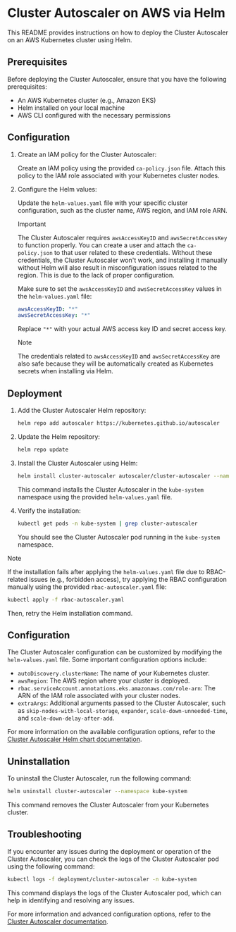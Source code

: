 # Cluster Autoscaler on AWS via Helm

This README provides instructions on how to deploy the Cluster Autoscaler on an AWS Kubernetes cluster using Helm.

## Prerequisites

Before deploying the Cluster Autoscaler, ensure that you have the following prerequisites:

- An AWS Kubernetes cluster (e.g., Amazon EKS)
- Helm installed on your local machine
- AWS CLI configured with the necessary permissions

## Configuration

1. Create an IAM policy for the Cluster Autoscaler:

   Create an IAM policy using the provided `ca-policy.json` file. Attach this policy to the IAM role associated with your Kubernetes cluster nodes.

2. Configure the Helm values:

   Update the `helm-values.yaml` file with your specific cluster configuration, such as the cluster name, AWS region, and IAM role ARN.

   > [!IMPORTANT]
   > The Cluster Autoscaler requires `awsAccessKeyID` and `awsSecretAccessKey` to function properly. You can create a user and attach the `ca-policy.json` to that user related to these credentials. Without these credentials, the Cluster Autoscaler won't work, and installing it manually without Helm will also result in misconfiguration issues related to the region. This is due to the lack of proper configuration.

   Make sure to set the `awsAccessKeyID` and `awsSecretAccessKey` values in the `helm-values.yaml` file:

   ```yaml
   awsAccessKeyID: "*"
   awsSecretAccessKey: "*"
   ```

   Replace `"*"` with your actual AWS access key ID and secret access key.

   > [!NOTE]
   > The credentials related to `awsAccessKeyID` and `awsSecretAccessKey` are also safe because they will be automatically created as Kubernetes secrets when installing via Helm.

## Deployment

1. Add the Cluster Autoscaler Helm repository:

   ```bash
   helm repo add autoscaler https://kubernetes.github.io/autoscaler
   ```

2. Update the Helm repository:

   ```bash
   helm repo update
   ```

3. Install the Cluster Autoscaler using Helm:

   ```bash
   helm install cluster-autoscaler autoscaler/cluster-autoscaler --namespace kube-system --values helm-values.yaml
   ```

   This command installs the Cluster Autoscaler in the `kube-system` namespace using the provided `helm-values.yaml` file.

4. Verify the installation:

   ```bash
   kubectl get pods -n kube-system | grep cluster-autoscaler
   ```

   You should see the Cluster Autoscaler pod running in the `kube-system` namespace.

> [!NOTE]
> If the installation fails after applying the `helm-values.yaml` file due to RBAC-related issues (e.g., forbidden access), try applying the RBAC configuration manually using the provided `rbac-autoscaler.yaml` file:

```bash
kubectl apply -f rbac-autoscaler.yaml
```

Then, retry the Helm installation command.

## Configuration

The Cluster Autoscaler configuration can be customized by modifying the `helm-values.yaml` file. Some important configuration options include:

- `autoDiscovery.clusterName`: The name of your Kubernetes cluster.
- `awsRegion`: The AWS region where your cluster is deployed.
- `rbac.serviceAccount.annotations.eks.amazonaws.com/role-arn`: The ARN of the IAM role associated with your cluster nodes.
- `extraArgs`: Additional arguments passed to the Cluster Autoscaler, such as `skip-nodes-with-local-storage`, `expander`, `scale-down-unneeded-time`, and `scale-down-delay-after-add`.

For more information on the available configuration options, refer to the [Cluster Autoscaler Helm chart documentation](https://github.com/kubernetes/autoscaler/tree/master/charts/cluster-autoscaler).

## Uninstallation

To uninstall the Cluster Autoscaler, run the following command:

```bash
helm uninstall cluster-autoscaler --namespace kube-system
```

This command removes the Cluster Autoscaler from your Kubernetes cluster.

## Troubleshooting

If you encounter any issues during the deployment or operation of the Cluster Autoscaler, you can check the logs of the Cluster Autoscaler pod using the following command:

```bash
kubectl logs -f deployment/cluster-autoscaler -n kube-system
```

This command displays the logs of the Cluster Autoscaler pod, which can help in identifying and resolving any issues.

For more information and advanced configuration options, refer to the [Cluster Autoscaler documentation](https://github.com/kubernetes/autoscaler/tree/master/cluster-autoscaler).
